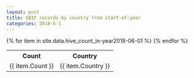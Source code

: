 ```yaml
---
layout: post
title: GBIF records by country from start-of-year
categories: 2018-6-1
---
```

<table>
	<tr>
		<th>Count</th>
		<th>Country</th>
	</tr>
{% for item in site.data.hive_count_in-year2018-06-01 %}
	<tr>
		<td>{{ item.Count }}</td>
		<td>{{ item.Country }}</td>
	</tr>
                     {% endfor %}
</table>